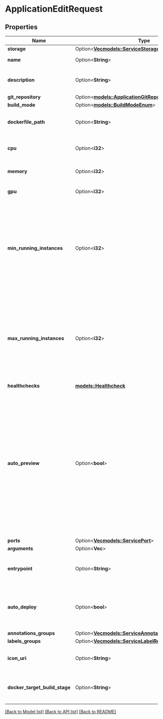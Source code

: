 # ApplicationEditRequest

## Properties

Name | Type | Description | Notes
------------ | ------------- | ------------- | -------------
**storage** | Option<[**Vec<models::ServiceStorageRequestStorageInner>**](ServiceStorageRequest_storage_inner.md)> |  | [optional]
**name** | Option<**String**> | name is case insensitive | [optional]
**description** | Option<**String**> | give a description to this application | [optional]
**git_repository** | Option<[**models::ApplicationGitRepositoryRequest**](ApplicationGitRepositoryRequest.md)> |  | [optional]
**build_mode** | Option<[**models::BuildModeEnum**](BuildModeEnum.md)> |  | [optional]
**dockerfile_path** | Option<**String**> | The path of the associated Dockerfile | [optional]
**cpu** | Option<**i32**> | unit is millicores (m). 1000m = 1 cpu | [optional][default to 500]
**memory** | Option<**i32**> | unit is MB. 1024 MB = 1GB | [optional][default to 512]
**gpu** | Option<**i32**> |  | [optional][default to 0]
**min_running_instances** | Option<**i32**> | Minimum number of instances running. This resource auto-scale based on the CPU and Memory consumption. Note: 0 means that there is no application running.  | [optional][default to 1]
**max_running_instances** | Option<**i32**> | Maximum number of instances running. This resource auto-scale based on the CPU and Memory consumption. Note: -1 means that there is no limit.  | [optional][default to 1]
**healthchecks** | [**models::Healthcheck**](Healthcheck.md) |  | 
**auto_preview** | Option<**bool**> | Specify if the environment preview option is activated or not for this application.   If activated, a preview environment will be automatically cloned at each pull request.   If not specified, it takes the value of the `auto_preview` property from the associated environment.  | [optional][default to true]
**ports** | Option<[**Vec<models::ServicePort>**](ServicePort.md)> |  | [optional]
**arguments** | Option<**Vec<String>**> |  | [optional]
**entrypoint** | Option<**String**> | optional entrypoint when launching container | [optional]
**auto_deploy** | Option<**bool**> | Specify if the application will be automatically updated after receiving a new commit. | [optional]
**annotations_groups** | Option<[**Vec<models::ServiceAnnotationRequest>**](ServiceAnnotationRequest.md)> |  | [optional]
**labels_groups** | Option<[**Vec<models::ServiceLabelRequest>**](ServiceLabelRequest.md)> |  | [optional]
**icon_uri** | Option<**String**> | Icon URI representing the application. | [optional]
**docker_target_build_stage** | Option<**String**> | The target build stage in the Dockerfile to build | [optional]

[[Back to Model list]](../README.md#documentation-for-models) [[Back to API list]](../README.md#documentation-for-api-endpoints) [[Back to README]](../README.md)


